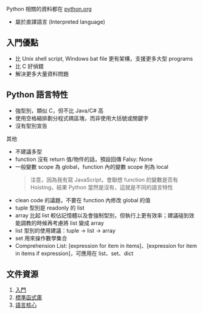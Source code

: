 Python 相關的資料都在 [python.org](python.org)

- 屬於直譯語言 (Interpreted language)

## 入門優點

- 比 Unix shell script, Windows bat file 更有架構，支援更多大型 programs
- 比 C 好偵錯
- 解決更多大量資料問題

## Python 語言特性

- 強型別，類似 C，但不比 Java/C# 高
- 使用空格縮排劃分程式碼區塊，而非使用大括號或關鍵字
- 沒有型別宣告

其他

- 不建議多型
- function 沒有 return 值/物件的話，預設回傳 Falsy: None
- 一般變數 scope 為 global，function 內的變數 scope 則為 local
  > 注意，因為我有寫 JavaScript，會聯想 function 的變數是否有 Hoisting，結果 Python 當然是沒有，這就是不同的語言特性
- clean code 的議題，不要在 function 內修改 global 的值
- tuple 型別是 readonly 的 list
- array 比起 list 較佔記憶體以及會強制型別，但執行上更有效率；建議碰到效能調教的時候再考慮將 list 變成 array
- list 型別的使用建議：tuple -> list -> array
- set 用來操作數學集合
- Comprehension List: [expression for item in items]、[expression for item in items if expression]，可應用在 list、set、dict

## 文件資源

1. [入門](https://docs.python.org/3/tutorial/index.html)
2. [標準函式庫](https://docs.python.org/3/library/index.html#library-index)
3. [語言核心](https://docs.python.org/3/reference/index.html)
